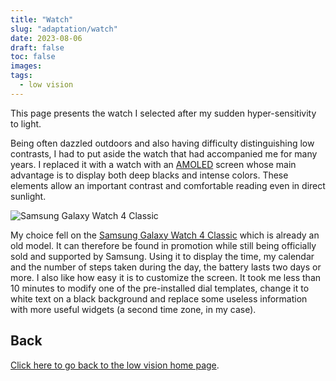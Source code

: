```yaml
---
title: "Watch"
slug: "adaptation/watch"
date: 2023-08-06
draft: false
toc: false
images:
tags:
  - low vision
---
```

This page presents the watch I selected after my sudden hyper-sensitivity to light.

Being often dazzled outdoors and also having difficulty distinguishing low contrasts, I had to put aside the watch that had accompanied me for many years. I replaced it with a watch with an [AMOLED](https://en.wikipedia.org/wiki/OLED) screen whose main advantage is to display both deep blacks and intense colors. These elements allow an important contrast and comfortable reading even in direct sunlight.

![Samsung Galaxy Watch 4 Classic](/vision/galaxy-watch.png)

My choice fell on the [Samsung Galaxy Watch 4 Classic](https://www.samsung.com/global/galaxy/galaxy-watch4-classic/specs/) which is already an old model. It can therefore be found in promotion while still being officially sold and supported by Samsung. Using it to display the time, my calendar and the number of steps taken during the day, the battery lasts two days or more. I also like how easy it is to customize the screen. It took me less than 10 minutes to modify one of the pre-installed dial templates, change it to white text on a black background and replace some useless information with more useful widgets (a second time zone, in my case).

## Back
[Click here to go back to the low vision home page](..).
